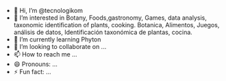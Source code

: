 - 👋 Hi, I’m @tecnologikom
- 👀 I’m interested in Botany, Foods,gastronomy, Games, data analysis, taxonomic identification of plants, cooking. Botanica, Alimentos, Juegos, análisis de datos, Identificación taxonómica de plantas, cocina.
- 🌱 I’m currently learning Phyton
- 💞️ I’m looking to collaborate on ...
- 📫 How to reach me ...
- 😄 Pronouns: ...
- ⚡ Fun fact: ...

<!---
tecnologikom/tecnologikom is a ✨ special ✨ repository because its `README.md` (this file) appears on your GitHub profile.
You can click the Preview link to take a look at your changes.
--->
